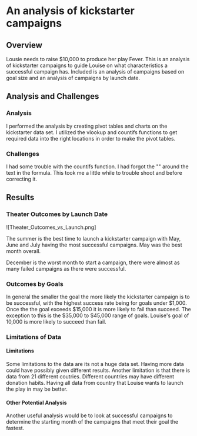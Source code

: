 # An analysis of kickstarter campaigns

## Overview
Lousie needs to raise $10,000 to produce her play Fever. This is an analysis of kickstarter campaigns to guide Louise on what characteristics a successful campaign has. Included is an analysis of campaigns based on goal size and an analysis of campaigns by launch date.

## Analysis and Challenges

### Analysis

I performed the analysis by creating pivot tables and charts on the kickstarter data set. I utilized the vlookup and countifs functions to get required data into the right locations in order to make the pivot tables.

### Challenges

I had some trouble with the countifs function. I had forgot the "" around the text in the formula. This took me a little while to trouble shoot and before correcting it.

## Results

### Theater Outcomes by Launch Date

![Theater_Outcomes_vs_Launch.png]

The summer is the best time to launch a kickstarter campaign with May, June and July having the most successful campaigns. May was the best month overall.

December is the worst month to start a campaign, there were almost as many failed campaigns as there were successful.

### Outcomes by Goals

In general the smaller the goal the more likely the kickstarter campaign is to be successful, with the highest success rate being for goals under $1,000. Once the the goal exceeds $15,000 it is more likely to fail than succeed. The exception to this is the $35,000 to $45,000 range of goals. Louise's goal of 10,000 is more likely to succeed than fail.

### Limitations of Data

#### Limitations
Some limitations to the data are its not a huge data set. Having more data could have possibly given different results. Another limitation is that there is data from 21 different coutries. Different countries may have different donation habits. Having all data from country that Louise wants to launch the play in may be better.

#### Other Potential Analysis
Another useful analysis would be to look at successful campaigns to determine the starting month of the campaigns that meet their goal the fastest. 
